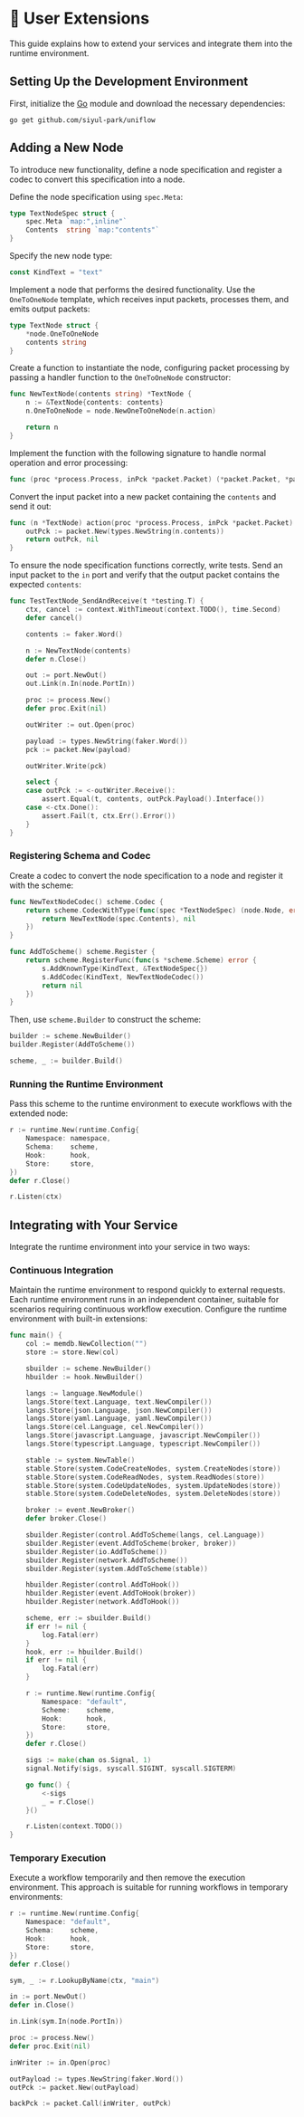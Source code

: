 # 🔧 User Extensions

This guide explains how to extend your services and integrate them into the runtime environment.

## Setting Up the Development Environment

First, initialize the [Go](https://go.dev) module and download the necessary dependencies:

```shell
go get github.com/siyul-park/uniflow
```

## Adding a New Node

To introduce new functionality, define a node specification and register a codec to convert this specification into a node.

Define the node specification using `spec.Meta`:

```go
type TextNodeSpec struct {
	spec.Meta `map:",inline"`
	Contents  string `map:"contents"`
}
```

Specify the new node type:

```go
const KindText = "text"
```

Implement a node that performs the desired functionality. Use the `OneToOneNode` template, which receives input packets, processes them, and emits output packets:

```go
type TextNode struct {
	*node.OneToOneNode
	contents string
}
```

Create a function to instantiate the node, configuring packet processing by passing a handler function to the `OneToOneNode` constructor:

```go
func NewTextNode(contents string) *TextNode {
	n := &TextNode{contents: contents}
	n.OneToOneNode = node.NewOneToOneNode(n.action)

	return n
}
```

Implement the function with the following signature to handle normal operation and error processing:

```go
func (proc *process.Process, inPck *packet.Packet) (*packet.Packet, *packet.Packet)
```

Convert the input packet into a new packet containing the `contents` and send it out:

```go
func (n *TextNode) action(proc *process.Process, inPck *packet.Packet) (*packet.Packet, *packet.Packet) {
	outPck := packet.New(types.NewString(n.contents))
	return outPck, nil
}
```

To ensure the node specification functions correctly, write tests. Send an input packet to the `in` port and verify that the output packet contains the expected `contents`:

```go
func TestTextNode_SendAndReceive(t *testing.T) {
	ctx, cancel := context.WithTimeout(context.TODO(), time.Second)
	defer cancel()

	contents := faker.Word()

	n := NewTextNode(contents)
	defer n.Close()

	out := port.NewOut()
	out.Link(n.In(node.PortIn))

	proc := process.New()
	defer proc.Exit(nil)

	outWriter := out.Open(proc)

	payload := types.NewString(faker.Word())
	pck := packet.New(payload)

	outWriter.Write(pck)

	select {
	case outPck := <-outWriter.Receive():
		assert.Equal(t, contents, outPck.Payload().Interface())
	case <-ctx.Done():
		assert.Fail(t, ctx.Err().Error())
	}
}
```

### Registering Schema and Codec

Create a codec to convert the node specification to a node and register it with the scheme:

```go
func NewTextNodeCodec() scheme.Codec {
	return scheme.CodecWithType(func(spec *TextNodeSpec) (node.Node, error) {
		return NewTextNode(spec.Contents), nil
	})
}

func AddToScheme() scheme.Register {
	return scheme.RegisterFunc(func(s *scheme.Scheme) error {
		s.AddKnownType(KindText, &TextNodeSpec{})
		s.AddCodec(KindText, NewTextNodeCodec())
		return nil
	})
}
```

Then, use `scheme.Builder` to construct the scheme:

```go
builder := scheme.NewBuilder()
builder.Register(AddToScheme())

scheme, _ := builder.Build()
```

### Running the Runtime Environment

Pass this scheme to the runtime environment to execute workflows with the extended node:

```go
r := runtime.New(runtime.Config{
	Namespace: namespace,
	Schema:    scheme,
	Hook:      hook,
	Store:     store,
})
defer r.Close()

r.Listen(ctx)
```

## Integrating with Your Service

Integrate the runtime environment into your service in two ways:

### Continuous Integration

Maintain the runtime environment to respond quickly to external requests. Each runtime environment runs in an independent container, suitable for scenarios requiring continuous workflow execution. Configure the runtime environment with built-in extensions:

```go
func main() {
	col := memdb.NewCollection("")
	store := store.New(col)

	sbuilder := scheme.NewBuilder()
	hbuilder := hook.NewBuilder()

	langs := language.NewModule()
	langs.Store(text.Language, text.NewCompiler())
	langs.Store(json.Language, json.NewCompiler())
	langs.Store(yaml.Language, yaml.NewCompiler())
	langs.Store(cel.Language, cel.NewCompiler())
	langs.Store(javascript.Language, javascript.NewCompiler())
	langs.Store(typescript.Language, typescript.NewCompiler())

	stable := system.NewTable()
	stable.Store(system.CodeCreateNodes, system.CreateNodes(store))
	stable.Store(system.CodeReadNodes, system.ReadNodes(store))
	stable.Store(system.CodeUpdateNodes, system.UpdateNodes(store))
	stable.Store(system.CodeDeleteNodes, system.DeleteNodes(store))

	broker := event.NewBroker()
	defer broker.Close()

	sbuilder.Register(control.AddToScheme(langs, cel.Language))
	sbuilder.Register(event.AddToScheme(broker, broker))
	sbuilder.Register(io.AddToScheme())
	sbuilder.Register(network.AddToScheme())
	sbuilder.Register(system.AddToScheme(stable))

	hbuilder.Register(control.AddToHook())
	hbuilder.Register(event.AddToHook(broker))
	hbuilder.Register(network.AddToHook())

	scheme, err := sbuilder.Build()
	if err != nil {
		log.Fatal(err)
	}
	hook, err := hbuilder.Build()
	if err != nil {
		log.Fatal(err)
	}

	r := runtime.New(runtime.Config{
		Namespace: "default",
		Scheme:    scheme,
		Hook:      hook,
		Store:     store,
	})
	defer r.Close()

	sigs := make(chan os.Signal, 1)
	signal.Notify(sigs, syscall.SIGINT, syscall.SIGTERM)

	go func() {
		<-sigs
		_ = r.Close()
	}()

	r.Listen(context.TODO())
}
```

### Temporary Execution

Execute a workflow temporarily and then remove the execution environment. This approach is suitable for running workflows in temporary environments:

```go
r := runtime.New(runtime.Config{
	Namespace: "default",
	Schema:    scheme,
	Hook:      hook,
	Store:     store,
})
defer r.Close()

sym, _ := r.LookupByName(ctx, "main")

in := port.NewOut()
defer in.Close()

in.Link(sym.In(node.PortIn))

proc := process.New()
defer proc.Exit(nil)

inWriter := in.Open(proc)

outPayload := types.NewString(faker.Word())
outPck := packet.New(outPayload)

backPck := packet.Call(inWriter, outPck)
```
